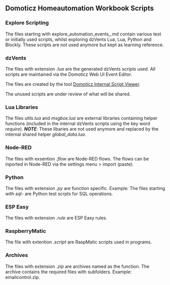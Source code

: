 ## Domoticz Homeautomation Workbook Scripts

### Explore Scripting
The files starting with explore_automation_events_.md contain various test or initially used scripts, whilst exploring dzVents Lua, Lua, Python and Blockly.
These scripts are not used anymore but kept as learning reference.

### dzVents
The files with extension _.lua_ are the generated dzVents scripts used. All scripts are maintained via the Domoticz Web UI Event Editor.

The files are created by the tool [Domoticz Internal Script Viewer](https://github.com/rwbl/domoticz-internal-script-viewer).

The unused scripts are under review of what will be shared.

### Lua Libraries
The files _utils.lua_ and _msgbox.lua_ are external libraries containing helper functions (included in the internal dzVents scripts using the key word _require_).
***NOTE***: These libaries are not used anymore and replaced by the internal shared helper _global_data.lua_.

### Node-RED
The files with exsention _.flow_ are Node-RED flows.
The flows can be inported in Node-RED via the settings menu > import (paste).

### Python
The files with extension _.py_ are function specific. 
Example: The files starting with _sql-_ are Python test scrpts for SQL operations.

### ESP Easy
The files with extension _.rule_ are ESP Easy rules.

### RaspberryMatic
The file with extention _.script_ are RaspMatic scripts used in programs.

### Archives
The files with extension _.zip_ are archives named as the function.
The archive contains the required files with subfolders.
Example: emailcontrol.zip.

